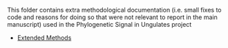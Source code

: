 This folder contains extra methodological documentation (i.e. small fixes to code and reasons for doing so that were not relevant to report in the main manuscript) used in the Phylogenetic Signal in Ungulates project
- [Extended Methods](Extended_Methods.pdf)
